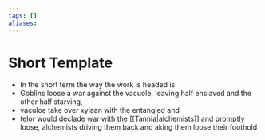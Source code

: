 ```yaml
---
tags: []
aliases:
---
```


 # Short Template 
 - In the short term the way the work is headed is
 - Goblins loose a war against the vacuole, leaving half enslaved and the other half starving, 
 - vaculoe take over xylaan with the entangled and 
 - telor would declade war with the [[Tannia|alchemists]] and promptly loose, alchemists driving them back and aking them loose their foothold
 
 
 
